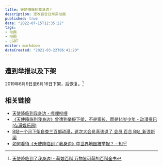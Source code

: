 ```yaml
---
title: 天使降临到我身边！
description: 漫改百合日常系动画
published: true
date: "2022-07-15T12:35:22"
tags:
- 动画
- 地图
- LGBT
editor: markdown
dateCreated: "2021-03-22T06:41:20"
---
```


## 遭到举报以及下架

2019年6月9日至6月16日下架，后恢复。[^moe_wiki]

[^moe_wiki]: [天使降临到了我身边! - 萌娘百科 万物皆可萌的百科全书](https://web.archive.org/web/20201116072249/https://zh.moegirl.org.cn/zh-hans/天使降临到了我身边!#cite_note-1)

## 相关链接

+   [天使降临到我身边 - 哔哩哔哩](https://archive.is/4sE5e "https://www.bilibili.com/read/cv2840740/")
+   [《天使降临到我身边》曾遭到举报下架，不是家长，而是14岁少年 - 动漫资讯(存满娱乐网)](https://web.archive.org/web/20210322054148/http://www.cunman.com/new/5eea26cb489a48758a3f2aa03af9d21f)
+   [B站一个月下架自查三百部动漫，这次大会员真该退了 会员 百合 B站_新浪新闻](https://web.archive.org/web/20210322054232/https://k.sina.com.cn/article_6637725846_18ba3a89600100f8zd.html)
+   [如何看待《天使降临到了我身边》中世界地图被举报？ - 知乎](https://web.archive.org/web/20210301081720/https://www.zhihu.com/question/328933760 "https://archive.is/sRewB")
